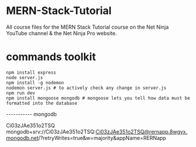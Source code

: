 # MERN-Stack-Tutorial
All course files for the MERN Stack Tutorial course on the Net Ninja YouTube channel &amp; the Net Ninja Pro website.
# commands toolkit
```
npm install express
node server.js
npm install -g nodemon
nodemon server.js # to actively check any change in server.js 
npm run dev
npm install mongoose mongodb # mongoose lets you tell how data must be formatted into the database
```
----------- mongodb

Ci03zJAe351o2TSQ
mongodb+srv://Ci03zJAe351o2TSQ:Ci03zJAe351o2TSQ@rernapp.8wgyx.mongodb.net/?retryWrites=true&w=majority&appName=RERNapp

